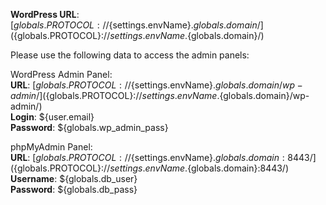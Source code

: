 **WordPress URL**: [${globals.PROTOCOL}://${settings.envName}.${globals.domain}/](${globals.PROTOCOL}://${settings.envName}.${globals.domain}/)

Please use the following data to access the admin panels:

WordPress Admin Panel:   
**URL**: [${globals.PROTOCOL}://${settings.envName}.${globals.domain}/wp-admin/](${globals.PROTOCOL}://${settings.envName}.${globals.domain}/wp-admin/)  
**Login**: ${user.email}  
**Password**: ${globals.wp_admin_pass}  

phpMyAdmin Panel:   
**URL**: [${globals.PROTOCOL}://${settings.envName}.${globals.domain}:8443/](${globals.PROTOCOL}://${settings.envName}.${globals.domain}:8443/)  
**Username**: ${globals.db_user}    
**Password**: ${globals.db_pass}  
